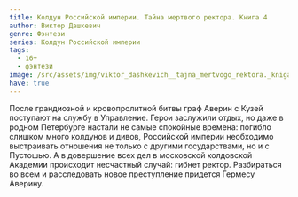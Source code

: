 ```yaml
---
title: Колдун Российской империи. Тайна мертвого ректора. Книга 4
author: Виктор Дашкевич
genre: Фэнтези
series: Колдун Российской империи
tags:
  - 16+
  - фэнтези
image: /src/assets/img/viktor_dashkevich__tajna_mertvogo_rektora._kniga_1.jpeg
have: true
---
```

После грандиозной и кровопролитной битвы граф Аверин с Кузей поступают на службу в Управление. Герои заслужили отдых, но даже в родном Петербурге настали не самые спокойные времена: погибло слишком много колдунов и дивов, Российской империи необходимо выстраивать отношения не только с другими государствами, но и с Пустошью. А в довершение всех дел в московской колдовской Академии происходит несчастный случай: гибнет ректор. Разбираться во всем и расследовать новое преступление придется Гермесу Аверину.
